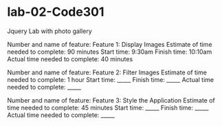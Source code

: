 # lab-02-Code301
Jquery Lab with photo gallery

Number and name of feature: Feature 1: Display Images
Estimate of time needed to complete: 90 minutes
Start time: 9:30am
Finish time: 10:10am
Actual time needed to complete: 40 minutes

Number and name of feature: Feature 2: Filter Images
Estimate of time needed to complete: 1 hour
Start time: _____
Finish time: _____
Actual time needed to complete: _____

Number and name of feature: Feature 3: Style the Application
Estimate of time needed to complete: 45 minutes
Start time: _____
Finish time: _____
Actual time needed to complete: _____